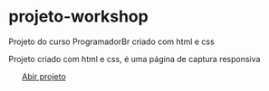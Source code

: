 # projeto-workshop
Projeto do curso ProgramadorBr criado com html e css 
<p>Projeto criado com html e css, é uma página de captura responsiva</p>
 <ul>
    <a href="https://eduardofranciscone.github.io/projeto-workshop/"<li>Abir projeto</li></a>
  </ul>
